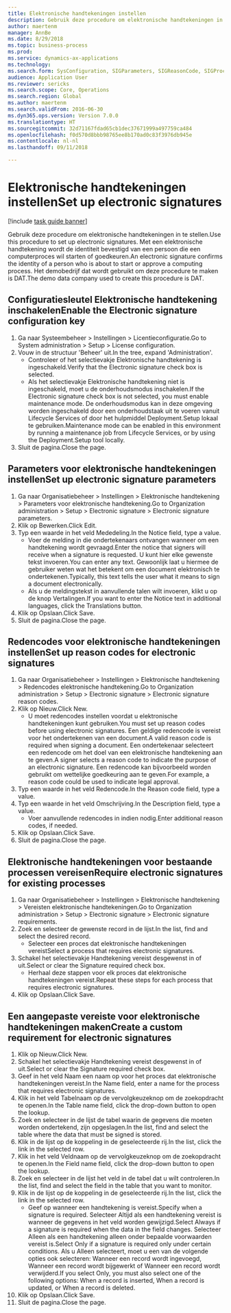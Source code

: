 ```yaml
--- 
title: Elektronische handtekeningen instellen
description: Gebruik deze procedure om elektronische handtekeningen in te stellen.
author: maertenm
manager: AnnBe
ms.date: 8/29/2018
ms.topic: business-process
ms.prod: 
ms.service: dynamics-ax-applications
ms.technology: 
ms.search.form: SysConfiguration, SIGParameters, SIGReasonCode, SIGProcSetup
audience: Application User
ms.reviewer: sericks
ms.search.scope: Core, Operations
ms.search.region: Global
ms.author: maertenm
ms.search.validFrom: 2016-06-30
ms.dyn365.ops.version: Version 7.0.0
ms.translationtype: HT
ms.sourcegitcommit: 32d71167fdad65cb1dec37671999a497759ca484
ms.openlocfilehash: f0d570d8bbb98765ee8b170ad0c83f3976db945e
ms.contentlocale: nl-nl
ms.lasthandoff: 09/11/2018

---
```

# <a name="set-up-electronic-signatures"></a><span data-ttu-id="3f809-103">Elektronische handtekeningen instellen</span><span class="sxs-lookup"><span data-stu-id="3f809-103">Set up electronic signatures</span></span>

[!include [task guide banner](../../includes/task-guide-banner.md)]

<span data-ttu-id="3f809-104">Gebruik deze procedure om elektronische handtekeningen in te stellen.</span><span class="sxs-lookup"><span data-stu-id="3f809-104">Use this procedure to set up electronic signatures.</span></span> <span data-ttu-id="3f809-105">Met een elektronische handtekening wordt de identiteit bevestigd van een persoon die een computerproces wil starten of goedkeuren.</span><span class="sxs-lookup"><span data-stu-id="3f809-105">An electronic signature confirms the identity of a person who is about to start or approve a computing process.</span></span> <span data-ttu-id="3f809-106">Het demobedrijf dat wordt gebruikt om deze procedure te maken is DAT.</span><span class="sxs-lookup"><span data-stu-id="3f809-106">The demo data company used to create this procedure is DAT.</span></span>


## <a name="enable-the-electronic-signature-configuration-key"></a><span data-ttu-id="3f809-107">Configuratiesleutel Elektronische handtekening inschakelen</span><span class="sxs-lookup"><span data-stu-id="3f809-107">Enable the Electronic signature configuration key</span></span>
1. <span data-ttu-id="3f809-108">Ga naar Systeembeheer > Instellingen > Licentieconfiguratie.</span><span class="sxs-lookup"><span data-stu-id="3f809-108">Go to System administration > Setup > License configuration.</span></span>
2. <span data-ttu-id="3f809-109">Vouw in de structuur 'Beheer' uit.</span><span class="sxs-lookup"><span data-stu-id="3f809-109">In the tree, expand 'Administration'.</span></span>
    * <span data-ttu-id="3f809-110">Controleer of het selectievakje Elektronische handtekening is ingeschakeld.</span><span class="sxs-lookup"><span data-stu-id="3f809-110">Verify that the Electronic signature check box is selected.</span></span>  
    * <span data-ttu-id="3f809-111">Als het selectievakje Elektronische handtekening niet is ingeschakeld, moet u de onderhoudsmodus inschakelen.</span><span class="sxs-lookup"><span data-stu-id="3f809-111">If the Electronic signature check box is not selected, you must enable maintenance mode.</span></span> <span data-ttu-id="3f809-112">De onderhoudsmodus kan in deze omgeving worden ingeschakeld door een onderhoudstaak uit te voeren vanuit Lifecycle Services of door het hulpmiddel Deployment.Setup lokaal te gebruiken.</span><span class="sxs-lookup"><span data-stu-id="3f809-112">Maintenance mode can be enabled in this environment by running a maintenance job from Lifecycle Services, or by using the Deployment.Setup tool locally.</span></span>  
3. <span data-ttu-id="3f809-113">Sluit de pagina.</span><span class="sxs-lookup"><span data-stu-id="3f809-113">Close the page.</span></span>

## <a name="set-up-electronic-signature-parameters"></a><span data-ttu-id="3f809-114">Parameters voor elektronische handtekeningen instellen</span><span class="sxs-lookup"><span data-stu-id="3f809-114">Set up electronic signature parameters</span></span>
1. <span data-ttu-id="3f809-115">Ga naar Organisatiebeheer > Instellingen > Elektronische handtekening > Parameters voor elektronische handtekening.</span><span class="sxs-lookup"><span data-stu-id="3f809-115">Go to Organization administration > Setup > Electronic signature > Electronic signature parameters.</span></span>
2. <span data-ttu-id="3f809-116">Klik op Bewerken.</span><span class="sxs-lookup"><span data-stu-id="3f809-116">Click Edit.</span></span>
3. <span data-ttu-id="3f809-117">Typ een waarde in het veld Mededeling.</span><span class="sxs-lookup"><span data-stu-id="3f809-117">In the Notice field, type a value.</span></span>
    * <span data-ttu-id="3f809-118">Voer de melding in die ondertekenaars ontvangen wanneer om een handtekening wordt gevraagd.</span><span class="sxs-lookup"><span data-stu-id="3f809-118">Enter the notice that signers will receive when a signature is requested.</span></span> <span data-ttu-id="3f809-119">U kunt hier elke gewenste tekst invoeren.</span><span class="sxs-lookup"><span data-stu-id="3f809-119">You can enter any text.</span></span> <span data-ttu-id="3f809-120">Gewoonlijk laat u hiermee de gebruiker weten wat het betekent om een document elektronisch te ondertekenen.</span><span class="sxs-lookup"><span data-stu-id="3f809-120">Typically, this text tells the user what it means to sign a document electronically.</span></span>  
    * <span data-ttu-id="3f809-121">Als u de meldingstekst in aanvullende talen wilt invoeren, klikt u op de knop Vertalingen.</span><span class="sxs-lookup"><span data-stu-id="3f809-121">If you want to enter the Notice text in additional languages, click the Translations button.</span></span>  
4. <span data-ttu-id="3f809-122">Klik op Opslaan.</span><span class="sxs-lookup"><span data-stu-id="3f809-122">Click Save.</span></span>
5. <span data-ttu-id="3f809-123">Sluit de pagina.</span><span class="sxs-lookup"><span data-stu-id="3f809-123">Close the page.</span></span>

## <a name="set-up-reason-codes-for-electronic-signatures"></a><span data-ttu-id="3f809-124">Redencodes voor elektronische handtekeningen instellen</span><span class="sxs-lookup"><span data-stu-id="3f809-124">Set up reason codes for electronic signatures</span></span>
1. <span data-ttu-id="3f809-125">Ga naar Organisatiebeheer > Instellingen > Elektronische handtekening > Redencodes elektronische handtekening.</span><span class="sxs-lookup"><span data-stu-id="3f809-125">Go to Organization administration > Setup > Electronic signature > Electronic signature reason codes.</span></span>
2. <span data-ttu-id="3f809-126">Klik op Nieuw.</span><span class="sxs-lookup"><span data-stu-id="3f809-126">Click New.</span></span>
    * <span data-ttu-id="3f809-127">U moet redencodes instellen voordat u elektronische handtekeningen kunt gebruiken.</span><span class="sxs-lookup"><span data-stu-id="3f809-127">You must set up reason codes before using electronic signatures.</span></span> <span data-ttu-id="3f809-128">Een geldige redencode is vereist voor het ondertekenen van een document.</span><span class="sxs-lookup"><span data-stu-id="3f809-128">A valid reason code is required when signing a document.</span></span>     <span data-ttu-id="3f809-129">Een ondertekenaar selecteert een redencode om het doel van een elektronische handtekening aan te geven.</span><span class="sxs-lookup"><span data-stu-id="3f809-129">A signer selects a reason code to indicate the purpose of an electronic signature.</span></span> <span data-ttu-id="3f809-130">Een redencode kan bijvoorbeeld worden gebruikt om wettelijke goedkeuring aan te geven.</span><span class="sxs-lookup"><span data-stu-id="3f809-130">For example, a reason code could be used to indicate legal approval.</span></span>  
3. <span data-ttu-id="3f809-131">Typ een waarde in het veld Redencode.</span><span class="sxs-lookup"><span data-stu-id="3f809-131">In the Reason code field, type a value.</span></span>
4. <span data-ttu-id="3f809-132">Typ een waarde in het veld Omschrijving.</span><span class="sxs-lookup"><span data-stu-id="3f809-132">In the Description field, type a value.</span></span>
    * <span data-ttu-id="3f809-133">Voer aanvullende redencodes in indien nodig.</span><span class="sxs-lookup"><span data-stu-id="3f809-133">Enter additional reason codes, if needed.</span></span>  
5. <span data-ttu-id="3f809-134">Klik op Opslaan.</span><span class="sxs-lookup"><span data-stu-id="3f809-134">Click Save.</span></span>
6. <span data-ttu-id="3f809-135">Sluit de pagina.</span><span class="sxs-lookup"><span data-stu-id="3f809-135">Close the page.</span></span>

## <a name="require-electronic-signatures-for-existing-processes"></a><span data-ttu-id="3f809-136">Elektronische handtekeningen voor bestaande processen vereisen</span><span class="sxs-lookup"><span data-stu-id="3f809-136">Require electronic signatures for existing processes</span></span>
1. <span data-ttu-id="3f809-137">Ga naar Organisatiebeheer > Instellingen > Elektronische handtekening > Vereisten elektronische handtekeningen.</span><span class="sxs-lookup"><span data-stu-id="3f809-137">Go to Organization administration > Setup > Electronic signature > Electronic signature requirements.</span></span>
2. <span data-ttu-id="3f809-138">Zoek en selecteer de gewenste record in de lijst.</span><span class="sxs-lookup"><span data-stu-id="3f809-138">In the list, find and select the desired record.</span></span>
    * <span data-ttu-id="3f809-139">Selecteer een proces dat elektronische handtekeningen vereist</span><span class="sxs-lookup"><span data-stu-id="3f809-139">Select a process that requires electronic signatures.</span></span>  
3. <span data-ttu-id="3f809-140">Schakel het selectievakje Handtekening vereist desgewenst in of uit.</span><span class="sxs-lookup"><span data-stu-id="3f809-140">Select or clear the Signature required check box.</span></span>
    * <span data-ttu-id="3f809-141">Herhaal deze stappen voor elk proces dat elektronische handtekeningen vereist.</span><span class="sxs-lookup"><span data-stu-id="3f809-141">Repeat these steps for each process that requires electronic signatures.</span></span>  
4. <span data-ttu-id="3f809-142">Klik op Opslaan.</span><span class="sxs-lookup"><span data-stu-id="3f809-142">Click Save.</span></span>

## <a name="create-a-custom-requirement-for-electronic-signatures"></a><span data-ttu-id="3f809-143">Een aangepaste vereiste voor elektronische handtekeningen maken</span><span class="sxs-lookup"><span data-stu-id="3f809-143">Create a custom requirement for electronic signatures</span></span>
1. <span data-ttu-id="3f809-144">Klik op Nieuw.</span><span class="sxs-lookup"><span data-stu-id="3f809-144">Click New.</span></span>
2. <span data-ttu-id="3f809-145">Schakel het selectievakje Handtekening vereist desgewenst in of uit.</span><span class="sxs-lookup"><span data-stu-id="3f809-145">Select or clear the Signature required check box.</span></span>
3. <span data-ttu-id="3f809-146">Geef in het veld Naam een naam op voor het proces dat elektronische handtekeningen vereist.</span><span class="sxs-lookup"><span data-stu-id="3f809-146">In the Name field, enter a name for the process that requires electronic signatures.</span></span>
4. <span data-ttu-id="3f809-147">Klik in het veld Tabelnaam op de vervolgkeuzeknop om de zoekopdracht te openen.</span><span class="sxs-lookup"><span data-stu-id="3f809-147">In the Table name field, click the drop-down button to open the lookup.</span></span>
5. <span data-ttu-id="3f809-148">Zoek en selecteer in de lijst de tabel waarin de gegevens die moeten worden ondertekend, zijn opgeslagen.</span><span class="sxs-lookup"><span data-stu-id="3f809-148">In the list, find and select the table where the data that must be signed is stored.</span></span>
6. <span data-ttu-id="3f809-149">Klik in de lijst op de koppeling in de geselecteerde rij.</span><span class="sxs-lookup"><span data-stu-id="3f809-149">In the list, click the link in the selected row.</span></span>
7. <span data-ttu-id="3f809-150">Klik in het veld Veldnaam op de vervolgkeuzeknop om de zoekopdracht te openen.</span><span class="sxs-lookup"><span data-stu-id="3f809-150">In the Field name field, click the drop-down button to open the lookup.</span></span>
8. <span data-ttu-id="3f809-151">Zoek en selecteer in de lijst het veld in de tabel dat u wilt controleren.</span><span class="sxs-lookup"><span data-stu-id="3f809-151">In the list, find and select the field in the table that you want to monitor.</span></span>
9. <span data-ttu-id="3f809-152">Klik in de lijst op de koppeling in de geselecteerde rij.</span><span class="sxs-lookup"><span data-stu-id="3f809-152">In the list, click the link in the selected row.</span></span>
    * <span data-ttu-id="3f809-153">Geef op wanneer een handtekening is vereist.</span><span class="sxs-lookup"><span data-stu-id="3f809-153">Specify when a signature is required.</span></span>     <span data-ttu-id="3f809-154">Selecteer Altijd als een handtekening vereist is wanneer de gegevens in het veld worden gewijzigd.</span><span class="sxs-lookup"><span data-stu-id="3f809-154">Select Always if a signature is required when the data in the field changes.</span></span>     <span data-ttu-id="3f809-155">Selecteer Alleen als een handtekening alleen onder bepaalde voorwaarden vereist is.</span><span class="sxs-lookup"><span data-stu-id="3f809-155">Select Only if a signature is required only under certain conditions.</span></span> <span data-ttu-id="3f809-156">Als u Alleen selecteert, moet u een van de volgende opties ook selecteren: Wanneer een record wordt ingevoegd, Wanneer een record wordt bijgewerkt of Wanneer een record wordt verwijderd.</span><span class="sxs-lookup"><span data-stu-id="3f809-156">If you select Only, you must also select one of the following options: When a record is inserted, When a record is updated, or When a record is deleted.</span></span>  
10. <span data-ttu-id="3f809-157">Klik op Opslaan.</span><span class="sxs-lookup"><span data-stu-id="3f809-157">Click Save.</span></span>
11. <span data-ttu-id="3f809-158">Sluit de pagina.</span><span class="sxs-lookup"><span data-stu-id="3f809-158">Close the page.</span></span>


